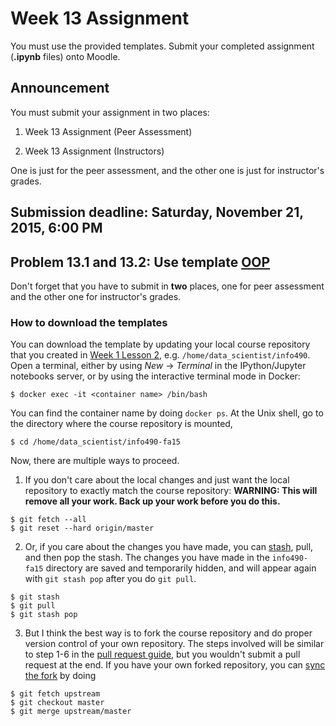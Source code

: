 # Week 13 Assignment

You must use the provided templates. Submit your completed assignment (**.ipynb** files) onto Moodle.

## Announcement

You must submit your assignment in two places:

1. Week 13 Assignment (Peer Assessment)

2. Week 13 Assignment (Instructors)

One is just for the peer assessment, and the other one is just for instructor's grades.

## Submission deadline: Saturday, November 21, 2015, 6:00 PM

## Problem 13.1 and 13.2:  Use template [OOP](oop.ipynb)

Don't forget that you have to submit in **two** places, one for peer assessment and the other one for instructor's grades.

### How to download the templates

You can download the template by updating your local course repository that you created in [Week 1 Lesson 2](https://github.com/UI-DataScience/info490-fa15/blob/master/Week1/lesson2.md), e.g. `/home/data_scientist/info490`. Open a terminal, either by using _New_ -> _Terminal_ in the IPython/Jupyter notebooks server, or by using the interactive terminal mode in Docker:

```shell
$ docker exec -it <container name> /bin/bash
```

You can find the container name by doing `docker ps`. At the Unix shell, go to the directory where the course repository is mounted,

```shell
$ cd /home/data_scientist/info490-fa15
```

Now, there are multiple ways to proceed.

1. If you don't care about the local changes and just want the local repository to exactly match the course repository:
 **WARNING: This will remove all your work. Back up your work before you do this.**
 ```shell
 $ git fetch --all
 $ git reset --hard origin/master
 ```

2. Or, if you care about the changes you have made, you can [stash](https://git-scm.com/book/en/v1/Git-Tools-Stashing), pull, and then pop the stash. The changes you have made in the `info490-fa15` directory are saved and temporarily hidden, and will appear again with `git stash pop` after you do `git pull`.
 ```shell
 $ git stash
 $ git pull
 $ git stash pop
 ```

3. But I think the best way is to fork the course repository and do proper version control of your own repository. The steps involved will be similar to step 1-6 in the [pull request guide](https://github.com/UI-DataScience/info490-fa15/blob/master/CONTRIBUTING.md), but you wouldn't submit a pull request at the end. If you have your own forked repository, you can [sync the fork](https://help.github.com/articles/syncing-a-fork/) by doing
 ```shell
 $ git fetch upstream
 $ git checkout master
 $ git merge upstream/master
 ```
